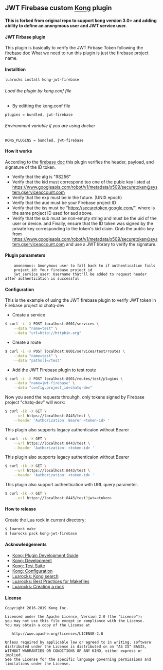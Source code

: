 ## JWT Firebase custom [Kong](https://www.getkong.org) plugin

#### This is forked from original repo to support kong version 3.0+ and adding ability to define an anonymous user and JWT service user.
#### JWT Firbase plugin
This plugin is basically to verify the JWT Firbase Token following the [firebase doc](https://firebase.google.com/docs/auth/admin/verify-id-tokens)
What we need to run this plugin is just the firebase project name.

#### Installtion

```bash
luarocks install kong-jwt-firebase
```

###### Load the plugin by kong.conf file
- By editting the kong.conf file 
```
plugins = bundled, jwt-firebase
```

###### Environment variable if you are using docker
```
KONG_PLUGINS = bundled, jwt-firebase
```

#### How it works
According to the [firebase doc](https://firebase.google.com/docs/auth/admin/verify-id-tokens) this plugin verifies the header, payload, and signature of the ID token.
- Verify that the alg is "RS256"
- Verify that the kid must correspond too one of the pubic key listed at https://www.googleapis.com/robot/v1/metadata/x509/securetoken@system.gserviceaccount.com
- Verify that the exp must be in the future. (UNIX epoch)
- Verify that the aud must be your Firebase project ID
- Verify that the iss must be "https://securetoken.google.com/<projectId>", where <projectId> is the same project ID used for aud above.
- Verify that the sub must be non-empty string and must be the uid of the user or device.
and Finally, ensure that the ID token was signed by the private key corresponding to the token's kid claim. 
Grab the public key from https://www.googleapis.com/robot/v1/metadata/x509/securetoken@system.gserviceaccount.com 
and use a JWT library to verify the signature. 

#### Plugin pamameters
```
    anonomous: Anonymous user to fall back to if authentication fails
    project_id: Your firebase project id
    jwt_service_user: Username that'll be added to request header after authentication is successful    
```

#### Configuration
This is the example of using the JWT firebase plugin to verify JWT token in Firebase project id chatq-dev
- Create a service
```sh
$ curl -i -X POST localhost:8001/services \
    --data "name=test" \
    --data "url=http://httpbin.org"
```
- Create a route
```sh
$ curl -i -X POST localhost:8001/services/test/routes \
    --data "name=test" \
    --data "paths[]=/test"
```
- Add the JWT Firebase plugin to test route
```sh
$ curl -i -X POST localhost:8001/routes/test/plugins \
    --data "name=jwt-firebase" \
    --data "config.project_id=chatq-dev"
```

Now you send the requests throuhgh, only tokens signed by Firebase project "chatq-dev" will work:
```sh
$ curl -ik -X GET \
    --url https://localhost:8443/test \
    --header 'Authorization: Bearer <token-id> '
```
This plugin also supports legacy authenticaion without Bearer
```sh
$ curl -ik -X GET \
    --url https://localhost:8443/test \
    --header 'Authorization: <token-id> '
```
This plugin also supports legacy authenticaion without Bearer
```sh
$ curl -ik -X GET \
    --url https://localhost:8443/test \
    --header 'Authorization: <token-id> '
```

This plugin also support authentication with URL query parameter.
```sh
$ curl -ik -X GET \
    --url https://localhost:8443/test?jwt=<token>
``` 
#### How to release
Create the Lua rock in current directory:
```sh
$ luarock make
$ luarocks pack kong-jwt-firebase
```

#### Acknowledgements
- [Kong: Plugin Development Guide](https://getkong.org/docs/latest/plugin-development/)
- [Kong: Development](https://github.com/Mashape/kong/blob/master/README.md#development)
- [Kong: Test Suite](https://github.com/Mashape/kong#tests)
- [Kong: Configuration](kong-docs-config)
- [Luarocks: Kong search](https://luarocks.org/search?q=kong)
- [Luarocks: Best Practices for Makefiles](https://github.com/keplerproject/luarocks/wiki/Recommended-practices-for-Makefiles)
- [Luarocks: Creating a rock](https://github.com/keplerproject/luarocks/wiki/Creating-a-rock)

#### License
```
Copyright 2016-2019 Kong Inc.

Licensed under the Apache License, Version 2.0 (the "License");
you may not use this file except in compliance with the License.
You may obtain a copy of the License at

   http://www.apache.org/licenses/LICENSE-2.0

Unless required by applicable law or agreed to in writing, software
distributed under the License is distributed on an "AS IS" BASIS,
WITHOUT WARRANTIES OR CONDITIONS OF ANY KIND, either express or implied.
See the License for the specific language governing permissions and
limitations under the License.
```

